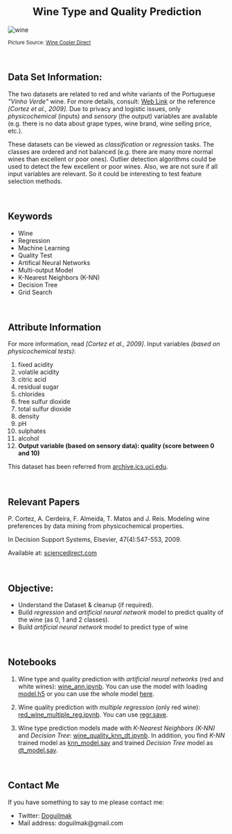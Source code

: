 <h1 align=center><font size = 5>Wine Type and Quality Prediction</font></h1>

<img  src="https://learn.winecoolerdirect.com/wp-content/uploads/2015/07/red-wine.jpg"  alt="wine">

<small>Picture Source: <a  href="https://learn.winecoolerdirect.com/red-wine/">Wine Cooler Direct</a></small>

<br>

<h2>Data Set Information:</h2>

<p>The two datasets are related to red and white variants of the Portuguese <i>"Vinho Verde"</i> wine. For more details, consult: <a  href="https://www.vinhoverde.pt/en/">Web Link</a> or the reference <i>[Cortez et al., 2009]</i>. Due to privacy and logistic issues, only <i>physicochemical</i> (inputs) and <i>sensory</i> (the output) variables are available (e.g. there is no data about grape types, wine brand, wine selling price, etc.).

These datasets can be viewed as <i>classification</i> or <i>regression</i> tasks. The classes are ordered and not balanced (e.g. there are many more normal wines than excellent or poor ones). Outlier detection algorithms could be used to detect the few excellent or poor wines. Also, we are not sure if all input variables are relevant. So it could be interesting to test feature selection methods.</p>

<br> 

<h2>Keywords</h2> 

<ul>
	<li>Wine</li>
	<li>Regression</li>
	<li>Machine Learning</li>
	<li>Quality Test</li>
	<li>Artifical Neural Networks</li>
	<li>Multi-output Model</li>
	<li>K-Nearest Neighbors (K-NN)</li>
	<li>Decision Tree</li>
  <li>Grid Search</li>
</ul> 

<br>

<h2>Attribute Information</h2>

<p>For more information, read <i>[Cortez et al., 2009]</i>. Input variables <i>(based on physicochemical tests)</i>:</p>

<ol>
	<li>fixed acidity</li>
	<li>volatile acidity</li>
	<li>citric acid</li>
	<li>residual sugar</li>
	<li>chlorides</li>
	<li>free sulfur dioxide</li>
	<li>total sulfur dioxide</li>
	<li>density</li>
	<li>pH</li>
	<li>sulphates</li>
	<li>alcohol</li>
	<li><b>Output variable (based on sensory data): quality (score between 0 and 10)</b></li>
</ol>

<p>This dataset has been referred from <a  href="https://archive.ics.uci.edu/ml/datasets/Wine+Quality">archive.ics.uci.edu</a>.</p>

<br>

<h2>Relevant Papers</h2>

<p>P. Cortez, A. Cerdeira, F. Almeida, T. Matos and J. Reis. Modeling wine preferences by data mining from physicochemical properties.

In Decision Support Systems, Elsevier, 47(4):547-553, 2009.

Available at: <a  href="https://www.sciencedirect.com/science/article/abs/pii/S0167923609001377?via%3Dihub">sciencedirect.com</a></p>  

<br>

<h2>Objective:</h2>

<ul>
	<li>Understand the Dataset & cleanup (if required).</li>
	<li>Build <i>regression</i> and <i>artificial neural network</i> model to predict quality of the wine (as 0, 1 and 2 classes).</li>
	<li>Build <i>artificial neural network</i> model to predict type of wine</li>
</ul> 

<br>

<h2>Notebooks</h2>

<ol>
	<li><p>Wine type and quality prediction with <i>artificial neural networks</i> (red and white wines): <a href="https://github.com/doguilmak/Red-Wine-Quality-Prediction/blob/main/wine_ann.ipynb">wine_ann.ipynb</a>. You can use the model with loading <a  href="https://github.com/doguilmak/Red-Wine-Quality-Prediction/blob/main/saved_models/my_model.h5">model.h5</a> or you can use the whole model <a  href="https://github.com/doguilmak/Red-Wine-Quality-Prediction/tree/main/saved_models/saved_model">here</a>.</p></li>
	<li><p>Wine quality prediction with <i>multiple regression</i> (only red wine): <a href="https://github.com/doguilmak/Red-Wine-Quality-Prediction/blob/main/red_wine_multiple_reg.ipynb">red_wine_multiple_reg.ipynb</a>. You can use <a href="https://github.com/doguilmak/Red-Wine-Quality-Prediction/blob/main/saved_models/regr.save">regr.save</a>.</p></li>
	<li>Wine type prediction models made with <i>K-Nearest Neighbors (K-NN)</i> and <i>Decision Tree</i>: <a href="https://github.com/doguilmak/Red-Wine-Quality-Prediction/blob/main/wine_quality_knn_dt.ipynb">wine_quality_knn_dt.ipynb</a>. In addition, you find <i>K-NN</i> trained model as <a href="https://github.com/doguilmak/Red-Wine-Quality-Prediction/blob/main/saved_models/knn_model.sav">knn_model.sav</a> and trained <i>Decision Tree</i> model as <a href="https://github.com/doguilmak/Red-Wine-Quality-Prediction/blob/main/saved_models/dt_model.sav">dt_model.sav</a>.</li>
</ol>

<br>

<h2>Contact Me</h2>

<p>If you have something to say to me please contact me:</p> 

<ul>
	<li>Twitter: <a  href="https://twitter.com/Doguilmak">Doguilmak</a></li>
	<li>Mail address: doguilmak@gmail.com</li>
</ul>

